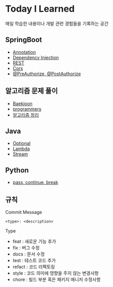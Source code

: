 # Today I Learned
매일 학습한 내용이나 개발 관련 경험들을 기록하는 공간



## SpringBoot
- [Annotation](https://github.com/tkfdkskarl56/MyStudy/blob/main/SpringBoot/Annotation.md)
- [Dependency Injection](https://github.com/tkfdkskarl56/MyStudy/blob/main/SpringBoot/Dependency%20Injection.md)
- [REST](https://github.com/tkfdkskarl56/MyStudy/blob/main/SpringBoot/REST.md)
- [Cors](https://github.com/tkfdkskarl56/MyStudy/blob/main/SpringBoot/Cors.md)
- [@PreAuthorize, @PostAuthorize](https://github.com/tkfdkskarl56/MyStudy/blob/main/SpringBoot/%40PreAuthorize%2C%20%40PostAuthorize.md)
## 알고리즘 문제 풀이

- [Baekjoon](https://github.com/tkfdkskarl56/MyStudy/tree/main/%EB%B0%B1%EC%A4%80)
- [programmers](https://github.com/tkfdkskarl56/MyStudy/tree/main/%ED%94%84%EB%A1%9C%EA%B7%B8%EB%9E%98%EB%A8%B8%EC%8A%A4)
- [알고리즘 정리](https://github.com/tkfdkskarl56/MyStudy/tree/main/%EC%95%8C%EA%B3%A0%EB%A6%AC%EC%A6%98/%EC%A0%95%EB%A0%AC)

## Java
- [Optional](https://github.com/tkfdkskarl56/MyStudy/blob/main/Java/Optional.md)
- [Lambda](https://github.com/tkfdkskarl56/MyStudy/blob/main/Java/Lambda.md)
- [Stream](https://github.com/tkfdkskarl56/MyStudy/blob/main/Java/Stream.md)

## Python
- [pass, continue, break](https://github.com/tkfdkskarl56/MyStudy/blob/main/Python/pass%2C%20continue%2C%20break.md)
## 규칙

Commit Message
```
<type>: <description>
```
Type
- feat : 새로운 기능 추가
- fix : 버그 수정
- docs : 문서 수정
- test : 테스트 코드 추가
- refact : 코드 리팩토링
- style : 코드 의미에 영향을 주지 않는 변경사항
- chore : 빌드 부분 혹은 패키지 매니저 수정사항

